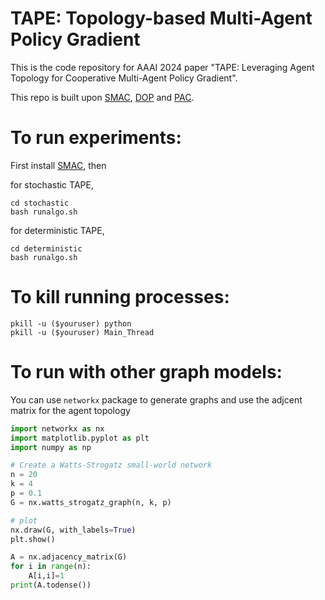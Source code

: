 # TAPE: Topology-based Multi-Agent Policy Gradient
This is the code repository for AAAI 2024 paper "TAPE: Leveraging Agent Topology for Cooperative Multi-Agent Policy Gradient".

This repo is built upon [SMAC](), [DOP](https://github.com/TonghanWang/DOP) and [PAC](https://github.com/hanhanAnderson/PAC-MARL).

# To run experiments: 
First install [SMAC](https://github.com/oxwhirl/smac), then

for stochastic TAPE,
```shell
cd stochastic  
bash runalgo.sh  
```
for deterministic TAPE,
```shell
cd deterministic  
bash runalgo.sh
```
# To kill running processes:
```shell
pkill -u ($youruser) python
pkill -u ($youruser) Main_Thread
```
# To run with other graph models:
You can use `networkx` package to generate graphs and use the adjcent matrix for the agent topology
```python
import networkx as nx
import matplotlib.pyplot as plt
import numpy as np

# Create a Watts-Strogatz small-world network
n = 20
k = 4 
p = 0.1 
G = nx.watts_strogatz_graph(n, k, p)

# plot
nx.draw(G, with_labels=True)
plt.show()

A = nx.adjacency_matrix(G)
for i in range(n):
    A[i,i]=1
print(A.todense())
```
